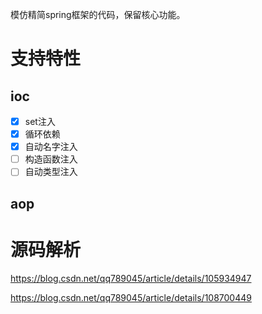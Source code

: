 模仿精简spring框架的代码，保留核心功能。

# 支持特性
## ioc
- [x] set注入
- [x] 循环依赖
- [x] 自动名字注入
- [ ] 构造函数注入
- [ ] 自动类型注入

## aop


# 源码解析
https://blog.csdn.net/qq789045/article/details/105934947

https://blog.csdn.net/qq789045/article/details/108700449